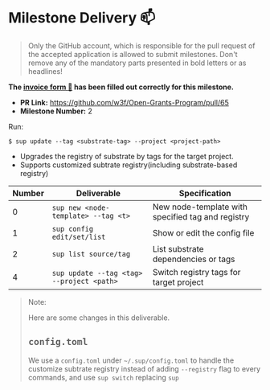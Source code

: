 # Milestone Delivery :mailbox:

> Only the GitHub account, which is responsible for the pull request of the accepted application is allowed to submit milestones. Don't remove any of the mandatory parts presented in bold letters or as headlines!

**The [invoice form :pencil:](https://forms.gle/8Wx7nxtq8fKrsuEz8) has been filled out correctly for this milestone.**  

* **PR Link:** https://github.com/w3f/Open-Grants-Program/pull/65
* **Milestone Number:** 2


Run: 

```
$ sup update --tag <substrate-tag> --project <project-path>
```

+ Upgrades the registry of substrate by tags for the target project.
+ Supports customized subtrate registry(including substrate-based registry)


| Number | Deliverable                               | Specification                                                |
| ------ | ------------------------------------      | ------------------------------------------------------------ |
| 0      | `sup new <node-template> --tag <t> `      | New node-template with specified tag and registry            |
| 1      | `sup config edit/set/list `               | Show or edit the config file                                 |
| 2      | `sup list source/tag`                     | List substrate dependencies or tags                          |
| 4      | `sup update --tag <tag> --project <path>` | Switch registry tags for target project                      |

> Note: 
> 
> Here are some changes in this deliverable.
> 
> ## `config.toml`
>
> We use a `config.toml` under `~/.sup/config.toml` to handle the customize
> subtrate registry instead of adding `--registry` flag to every commands, and use `sup switch` replacing `sup `

